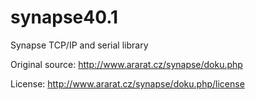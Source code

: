 # synapse40.1
 Synapse TCP/IP and serial library
 
 Original source: http://www.ararat.cz/synapse/doku.php
 
 License: http://www.ararat.cz/synapse/doku.php/license
